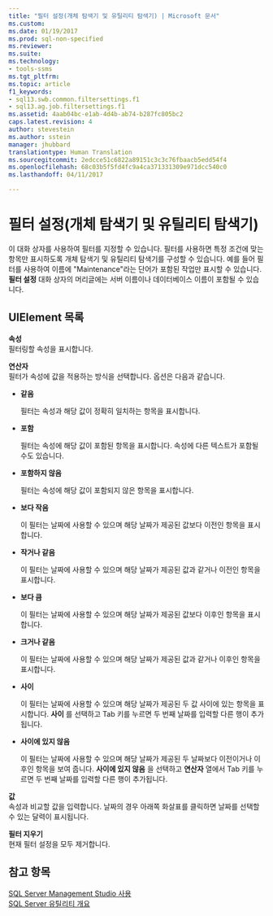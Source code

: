 ```yaml
---
title: "필터 설정(개체 탐색기 및 유틸리티 탐색기) | Microsoft 문서"
ms.custom: 
ms.date: 01/19/2017
ms.prod: sql-non-specified
ms.reviewer: 
ms.suite: 
ms.technology:
- tools-ssms
ms.tgt_pltfrm: 
ms.topic: article
f1_keywords:
- sql13.swb.common.filtersettings.f1
- sql13.ag.job.filtersettings.f1
ms.assetid: 4aab04bc-e1ab-4d4b-ab74-b287fc805bc2
caps.latest.revision: 4
author: stevestein
ms.author: sstein
manager: jhubbard
translationtype: Human Translation
ms.sourcegitcommit: 2edcce51c6822a89151c3c3c76fbaacb5edd54f4
ms.openlocfilehash: 68c03b5f5fd4fc9a4ca371331309e971dcc540c0
ms.lasthandoff: 04/11/2017

---
```

# <a name="filter-settings-object-explorer-and-utility-explorer"></a>필터 설정(개체 탐색기 및 유틸리티 탐색기)
이 대화 상자를 사용하여 필터를 지정할 수 있습니다. 필터를 사용하면 특정 조건에 맞는 항목만 표시하도록 개체 탐색기 및 유틸리티 탐색기를 구성할 수 있습니다. 예를 들어 필터를 사용하여 이름에 "Maintenance"라는 단어가 포함된 작업만 표시할 수 있습니다. **필터 설정** 대화 상자의 머리글에는 서버 이름이나 데이터베이스 이름이 포함될 수 있습니다.  
  
## <a name="uielement-list"></a>UIElement 목록  
**속성**  
필터링할 속성을 표시합니다.  
  
**연산자**  
필터가 속성에 값을 적용하는 방식을 선택합니다. 옵션은 다음과 같습니다.  
  
-   **같음**  
  
    필터는 속성과 해당 값이 정확히 일치하는 항목을 표시합니다.  
  
-   **포함**  
  
    필터는 속성에 해당 값이 포함된 항목을 표시합니다. 속성에 다른 텍스트가 포함될 수도 있습니다.  
  
-   **포함하지 않음**  
  
    필터는 속성에 해당 값이 포함되지 않은 항목을 표시합니다.  
  
-   **보다 작음**  
  
    이 필터는 날짜에 사용할 수 있으며 해당 날짜가 제공된 값보다 이전인 항목을 표시합니다.  
  
-   **작거나 같음**  
  
    이 필터는 날짜에 사용할 수 있으며 해당 날짜가 제공된 값과 같거나 이전인 항목을 표시합니다.  
  
-   **보다 큼**  
  
    이 필터는 날짜에 사용할 수 있으며 해당 날짜가 제공된 값보다 이후인 항목을 표시합니다.  
  
-   **크거나 같음**  
  
    이 필터는 날짜에 사용할 수 있으며 해당 날짜가 제공된 값과 같거나 이후인 항목을 표시합니다.  
  
-   **사이**  
  
    이 필터는 날짜에 사용할 수 있으며 해당 날짜가 제공된 두 값 사이에 있는 항목을 표시합니다. **사이** 를 선택하고 Tab 키를 누르면 두 번째 날짜를 입력할 다른 행이 추가됩니다.  
  
-   **사이에 있지 않음**  
  
    이 필터는 날짜에 사용할 수 있으며 해당 날짜가 제공된 두 날짜보다 이전이거나 이후인 항목을 보여 줍니다. **사이에 있지 않음** 을 선택하고 **연산자** 열에서 Tab 키를 누르면 두 번째 날짜를 입력할 다른 행이 추가됩니다.  
  
**값**  
속성과 비교할 값을 입력합니다. 날짜의 경우 아래쪽 화살표를 클릭하면 날짜를 선택할 수 있는 달력이 표시됩니다.  
  
**필터 지우기**  
현재 필터 설정을 모두 제거합니다.  
  
## <a name="see-also"></a>참고 항목  
[SQL Server Management Studio 사용](../../ssms/use-sql-server-management-studio.md)  
[SQL Server 유틸리티 개요](http://msdn.microsoft.com/en-us/6e6cbd25-6b1c-4e21-9ade-4584e243fd8f)  
  

